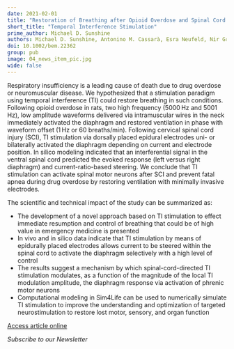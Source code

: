 ```yaml
---
date: 2021-02-01
title: "Restoration of Breathing after Opioid Overdose and Spinal Cord Injury Using Temporal Interference Stimulation"
short_title: "Temporal Interference Stimulation"
prime_author: Michael D. Sunshine
authors: Michael D. Sunshine, Antonino M. Cassarà, Esra Neufeld, Nir Grossman, Thomas H. Mareci, Kevin J. Otto, Edward S. Boyden, and David D. Fuller, Communications Biology 2021, Volume 4, Article number 107, online 25 January 2021
doi: 10.1002/bem.22362
group: pub
image: 04_news_item_pic.jpg
wide: false
---
```

Respiratory insufficiency is a leading cause of death due to drug overdose or neuromuscular disease. We hypothesized that a stimulation paradigm using temporal interference (TI) could restore breathing in such conditions. Following opioid overdose in rats, two high frequency (5000 Hz and 5001 Hz), low amplitude waveforms delivered via intramuscular wires in the neck immediately activated the diaphragm and restored ventilation in phase with waveform offset (1 Hz or 60 breaths/min). Following cervical spinal cord injury (SCI), TI stimulation via dorsally placed epidural electrodes uni- or bilaterally activated the diaphragm depending on current and electrode position. In silico modeling indicated that an interferential signal in the ventral spinal cord predicted the evoked response (left versus right diaphragm) and current-ratio-based steering. We conclude that TI stimulation can activate spinal motor neurons after SCI and prevent fatal apnea during drug overdose by restoring ventilation with minimally invasive electrodes.

The scientific and technical impact of the study can be summarized as:

+ The development of a novel approach based on TI stimulation to effect immediate resumption and control of breathing that could be of high value in emergency medicine is presented
+ In vivo and in silico data indicate that TI stimulation by means of epidurally placed electrodes allows current to be steered within the spinal cord to activate the diaphragm selectively with a high level of control
+ The results suggest a mechanism by which spinal-cord-directed TI stimulation modulates, as a function of the magnitude of the local TI modulation amplitude, the diaphragm response via activation of phrenic motor neurons
+ Computational modeling in Sim4Life can be used to numerically simulate TI stimulation to improve the understanding and optimization of targeted neurostimulation to restore lost motor, sensory, and organ function

[Access article online](https://www.nature.com/articles/s42003-020-01604-x)

*Subscribe to our Newsletter*
